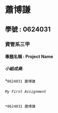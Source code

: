 # 蕭博謙
## 學號 : 0624031
### 資管系三甲
#### 專題名稱 : Project Name
##### 小組成員:
*`0624031 蕭博謙`


###### `My First Assignment`	
```
*0624031 蕭博謙
```
